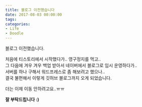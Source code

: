 ```yaml
---
title: 블로그 이전했습니다
date: 2017-08-03 00:00:00
tags:
categories:
- Life
- Doodle
---
```

블로그 이전했습니다.

처음에 티스토리에서 시작했다가.. 영구정지를 먹고..  
그 다음에 겨우 겨우 백업 받아서 네이버에서 블로그로 임시 운영하다가..  
서버를 하나 구해서 워드프레스로 좀 해보려고 했으나..  
결국 불편해서 이렇게 깃허브 블로그까지 오게 되었습니다.

더는 이제 이동 안하려고요..ㅠㅠ

**잘 부탁드립니다 :)**
